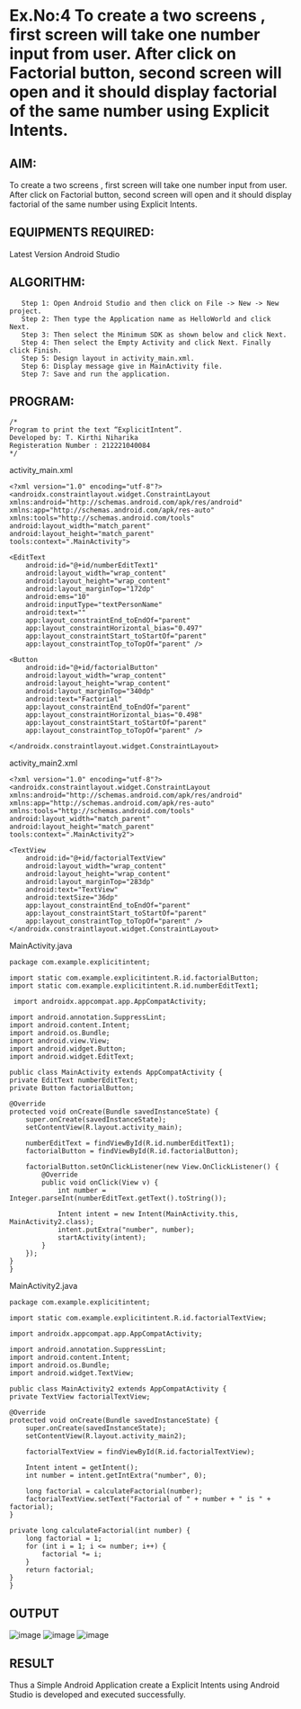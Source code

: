 # Ex.No:4 To create a two screens , first screen will take one number input from user. After click on Factorial button, second screen will open and it should display factorial of the same number using Explicit Intents.


## AIM:

To create a two screens , first screen will take one number input from user. After click on Factorial button, second screen will open and it should display factorial of the same number using Explicit Intents.


## EQUIPMENTS REQUIRED:

Latest Version Android Studio

## ALGORITHM:
       Step 1: Open Android Studio and then click on File -> New -> New project.
       Step 2: Then type the Application name as HelloWorld and click Next. 
       Step 3: Then select the Minimum SDK as shown below and click Next.
       Step 4: Then select the Empty Activity and click Next. Finally click Finish.
       Step 5: Design layout in activity_main.xml.
       Step 6: Display message give in MainActivity file.
       Step 7: Save and run the application.

## PROGRAM:
```
/*
Program to print the text “ExplicitIntent”.
Developed by: T. Kirthi Niharika
Registeration Number : 212221040084
*/
```
activity_main.xml
       
    <?xml version="1.0" encoding="utf-8"?>
    <androidx.constraintlayout.widget.ConstraintLayout xmlns:android="http://schemas.android.com/apk/res/android"
    xmlns:app="http://schemas.android.com/apk/res-auto"
    xmlns:tools="http://schemas.android.com/tools"
    android:layout_width="match_parent"
    android:layout_height="match_parent"
    tools:context=".MainActivity">

    <EditText
        android:id="@+id/numberEditText1"
        android:layout_width="wrap_content"
        android:layout_height="wrap_content"
        android:layout_marginTop="172dp"
        android:ems="10"
        android:inputType="textPersonName"
        android:text=""
        app:layout_constraintEnd_toEndOf="parent"
        app:layout_constraintHorizontal_bias="0.497"
        app:layout_constraintStart_toStartOf="parent"
        app:layout_constraintTop_toTopOf="parent" />

    <Button
        android:id="@+id/factorialButton"
        android:layout_width="wrap_content"
        android:layout_height="wrap_content"
        android:layout_marginTop="340dp"
        android:text="Factorial"
        app:layout_constraintEnd_toEndOf="parent"
        app:layout_constraintHorizontal_bias="0.498"
        app:layout_constraintStart_toStartOf="parent"
        app:layout_constraintTop_toTopOf="parent" />

    </androidx.constraintlayout.widget.ConstraintLayout>

activity_main2.xml

    <?xml version="1.0" encoding="utf-8"?>
    <androidx.constraintlayout.widget.ConstraintLayout xmlns:android="http://schemas.android.com/apk/res/android"
    xmlns:app="http://schemas.android.com/apk/res-auto"
    xmlns:tools="http://schemas.android.com/tools"
    android:layout_width="match_parent"
    android:layout_height="match_parent"
    tools:context=".MainActivity2">

    <TextView
        android:id="@+id/factorialTextView"
        android:layout_width="wrap_content"
        android:layout_height="wrap_content"
        android:layout_marginTop="283dp"
        android:text="TextView"
        android:textSize="36dp"
        app:layout_constraintEnd_toEndOf="parent"
        app:layout_constraintStart_toStartOf="parent"
        app:layout_constraintTop_toTopOf="parent" />
    </androidx.constraintlayout.widget.ConstraintLayout>


MainActivity.java
    
    package com.example.explicitintent;

    import static com.example.explicitintent.R.id.factorialButton;
    import static com.example.explicitintent.R.id.numberEditText1;  

     import androidx.appcompat.app.AppCompatActivity;

    import android.annotation.SuppressLint;
    import android.content.Intent;
    import android.os.Bundle;
    import android.view.View;
    import android.widget.Button;
    import android.widget.EditText;

    public class MainActivity extends AppCompatActivity {
    private EditText numberEditText;
    private Button factorialButton;

    @Override
    protected void onCreate(Bundle savedInstanceState) {
        super.onCreate(savedInstanceState);
        setContentView(R.layout.activity_main);

        numberEditText = findViewById(R.id.numberEditText1);
        factorialButton = findViewById(R.id.factorialButton);

        factorialButton.setOnClickListener(new View.OnClickListener() {
            @Override
            public void onClick(View v) {
                int number = Integer.parseInt(numberEditText.getText().toString());

                Intent intent = new Intent(MainActivity.this, MainActivity2.class);
                intent.putExtra("number", number);
                startActivity(intent);
            }
        });
    }
    }

MainActivity2.java

    package com.example.explicitintent;

    import static com.example.explicitintent.R.id.factorialTextView;
  
    import androidx.appcompat.app.AppCompatActivity;

    import android.annotation.SuppressLint; 
    import android.content.Intent;
    import android.os.Bundle;
    import android.widget.TextView;

    public class MainActivity2 extends AppCompatActivity {
    private TextView factorialTextView;

    @Override
    protected void onCreate(Bundle savedInstanceState) {
        super.onCreate(savedInstanceState);
        setContentView(R.layout.activity_main2);

        factorialTextView = findViewById(R.id.factorialTextView);

        Intent intent = getIntent();
        int number = intent.getIntExtra("number", 0);

        long factorial = calculateFactorial(number);
        factorialTextView.setText("Factorial of " + number + " is " + factorial);
    }

    private long calculateFactorial(int number) {
        long factorial = 1;
        for (int i = 1; i <= number; i++) {
            factorial *= i;
        }
        return factorial;
    }
    }

## OUTPUT

![image](https://github.com/Kirthi-Niharika/Mobile-Application-Development/assets/114135005/9db9bc9d-8daf-464e-a668-aee7342b7628)
![image](https://github.com/Kirthi-Niharika/Mobile-Application-Development/assets/114135005/94a3fd29-8a20-4747-81ee-58eabba8faee)
![image](https://github.com/Kirthi-Niharika/Mobile-Application-Development/assets/114135005/a63c05d4-f8ae-4aba-acb4-2d2c3ddb63bc)



## RESULT
Thus a Simple Android Application create a Explicit Intents using Android Studio is developed and executed successfully.


